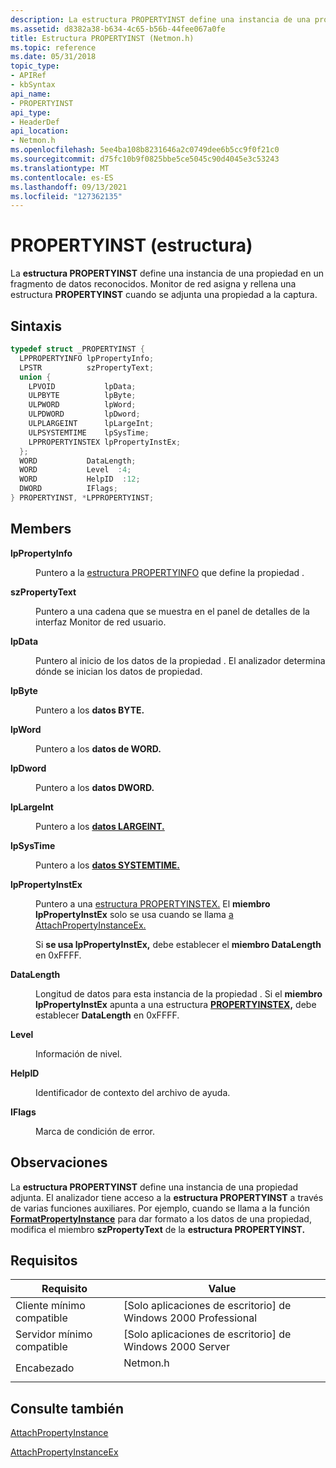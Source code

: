 ```yaml
---
description: La estructura PROPERTYINST define una instancia de una propiedad en un fragmento de datos reconocidos. Monitor de red asigna y rellena una estructura PROPERTYINST cuando se adjunta una propiedad a la captura.
ms.assetid: d8382a38-b634-4c65-b56b-44fee067a0fe
title: Estructura PROPERTYINST (Netmon.h)
ms.topic: reference
ms.date: 05/31/2018
topic_type:
- APIRef
- kbSyntax
api_name:
- PROPERTYINST
api_type:
- HeaderDef
api_location:
- Netmon.h
ms.openlocfilehash: 5ee4ba108b8231646a2c0749dee6b5cc9f0f21c0
ms.sourcegitcommit: d75fc10b9f0825bbe5ce5045c90d4045e3c53243
ms.translationtype: MT
ms.contentlocale: es-ES
ms.lasthandoff: 09/13/2021
ms.locfileid: "127362135"
---
```

# <a name="propertyinst-structure"></a>PROPERTYINST (estructura)

La **estructura PROPERTYINST** define una instancia de una propiedad en un fragmento de datos reconocidos. Monitor de red asigna y rellena una estructura **PROPERTYINST** cuando se adjunta una propiedad a la captura.

## <a name="syntax"></a>Sintaxis


```C++
typedef struct _PROPERTYINST {
  LPPROPERTYINFO lpPropertyInfo;
  LPSTR          szPropertyText;
  union {
    LPVOID           lpData;
    ULPBYTE          lpByte;
    ULPWORD          lpWord;
    ULPDWORD         lpDword;
    ULPLARGEINT      lpLargeInt;
    ULPSYSTEMTIME    lpSysTime;
    LPPROPERTYINSTEX lpPropertyInstEx;
  };
  WORD           DataLength;
  WORD           Level  :4;
  WORD           HelpID  :12;
  DWORD          IFlags;
} PROPERTYINST, *LPPROPERTYINST;
```



## <a name="members"></a>Members

<dl> <dt>

**lpPropertyInfo**
</dt> <dd>

Puntero a la [estructura PROPERTYINFO](propertyinfo.md) que define la propiedad .

</dd> <dt>

**szPropertyText**
</dt> <dd>

Puntero a una cadena que se muestra en el panel de detalles de la interfaz Monitor de red usuario.

</dd> <dt>

**lpData**
</dt> <dd>

Puntero al inicio de los datos de la propiedad . El analizador determina dónde se inician los datos de propiedad.

</dd> <dt>

**lpByte**
</dt> <dd>

Puntero a los **datos BYTE.**

</dd> <dt>

**lpWord**
</dt> <dd>

Puntero a los **datos de WORD.**

</dd> <dt>

**lpDword**
</dt> <dd>

Puntero a los **datos DWORD.**

</dd> <dt>

**lpLargeInt**
</dt> <dd>

Puntero a los [**datos LARGEINT.**](largeint.md)

</dd> <dt>

**lpSysTime**
</dt> <dd>

Puntero a los [**datos SYSTEMTIME.**](/windows/desktop/api/minwinbase/ns-minwinbase-systemtime)

</dd> <dt>

**lpPropertyInstEx**
</dt> <dd>

Puntero a una [estructura PROPERTYINSTEX.](propertyinstex.md) El **miembro lpPropertyInstEx** solo se usa cuando se llama [a AttachPropertyInstanceEx.](attachpropertyinstanceex.md)

Si **se usa lpPropertyInstEx,** debe establecer el **miembro DataLength** en 0xFFFF.

</dd> <dt>

**DataLength**
</dt> <dd>

Longitud de datos para esta instancia de la propiedad . Si el **miembro lpPropertyInstEx** apunta a una estructura [**PROPERTYINSTEX,**](propertyinstex.md) debe establecer **DataLength** en 0xFFFF.

</dd> <dt>

**Level**
</dt> <dd>

Información de nivel.

</dd> <dt>

**HelpID**
</dt> <dd>

Identificador de contexto del archivo de ayuda.

</dd> <dt>

**IFlags**
</dt> <dd>

Marca de condición de error.

</dd> </dl>

## <a name="remarks"></a>Observaciones

La **estructura PROPERTYINST** define una instancia de una propiedad adjunta. El analizador tiene acceso a la **estructura PROPERTYINST** a través de varias funciones auxiliares. Por ejemplo, cuando se llama a la función [**FormatPropertyInstance**](formatpropertyinstance.md) para dar formato a los datos de una propiedad, modifica el miembro **szPropertyText** de la **estructura PROPERTYINST.**

## <a name="requirements"></a>Requisitos



| Requisito | Value |
|-------------------------------------|-------------------------------------------------------------------------------------|
| Cliente mínimo compatible<br/> | \[Solo aplicaciones de escritorio\] de Windows 2000 Professional<br/>                          |
| Servidor mínimo compatible<br/> | \[Solo aplicaciones de escritorio\] de Windows 2000 Server<br/>                                |
| Encabezado<br/>                   | <dl> <dt>Netmon.h</dt> </dl> |



## <a name="see-also"></a>Consulte también

<dl> <dt>

[AttachPropertyInstance](attachpropertyinstance.md)
</dt> <dt>

[AttachPropertyInstanceEx](attachpropertyinstanceex.md)
</dt> </dl>

 

